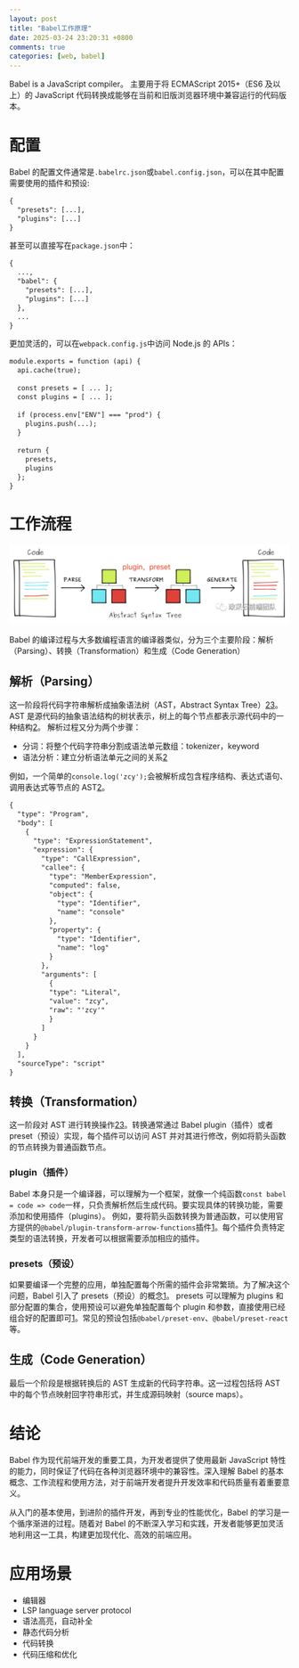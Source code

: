 ```yaml
---
layout: post
title: "Babel工作原理"
date: 2025-03-24 23:20:31 +0800
comments: true
categories: [web, babel]
---
```


<!-- more -->

Babel is a JavaScript compiler。
主要用于将 ECMAScript 2015+（ES6 及以上）的 JavaScript 代码转换成能够在当前和旧版浏览器环境中兼容运行的代码版本。

# 配置

Babel 的配置文件通常是`.babelrc.json`或`babel.config.json`，可以在其中配置需要使用的插件和预设:

```
{
  "presets": [...],
  "plugins": [...]
}
```

甚至可以直接写在`package.json`中：

```
{
  ...,
  "babel": {
    "presets": [...],
    "plugins": [...]
  },
  ...
}
```

更加灵活的，可以在`webpack.config.js`中访问 Node.js 的 APIs：

```
module.exports = function (api) {
  api.cache(true);

  const presets = [ ... ];
  const plugins = [ ... ];

  if (process.env["ENV"] === "prod") {
    plugins.push(...);
  }

  return {
    presets,
    plugins
  };
}
```

# 工作流程

![babel workflow](/images/babel-workflow.png)

Babel 的编译过程与大多数编程语言的编译器类似，分为三个主要阶段：解析（Parsing）、转换（Transformation）和生成（Code Generation）

## 解析（Parsing）

这一阶段将代码字符串解析成抽象语法树（AST，Abstract Syntax Tree）[2](https://developer.aliyun.com/article/1303957)[3](https://blog.csdn.net/ByteDanceTech/article/details/126900235)。AST 是源代码的抽象语法结构的树状表示，树上的每个节点都表示源代码中的一种结构[2](https://developer.aliyun.com/article/1303957)。
解析过程又分为两个步骤：

-   分词：将整个代码字符串分割成语法单元数组：tokenizer，keyword
-   语法分析：建立分析语法单元之间的关系[2](https://developer.aliyun.com/article/1303957)

例如，一个简单的`console.log('zcy');`会被解析成包含程序结构、表达式语句、调用表达式等节点的 AST[2](https://developer.aliyun.com/article/1303957)。

```
{
  "type": "Program",
  "body": [
    {
      "type": "ExpressionStatement",
      "expression": {
        "type": "CallExpression",
        "callee": {
          "type": "MemberExpression",
          "computed": false,
          "object": {
            "type": "Identifier",
            "name": "console"
          },
          "property": {
            "type": "Identifier",
            "name": "log"
          }
        },
        "arguments": [
          {
          "type": "Literal",
          "value": "zcy",
          "raw": "'zcy'"
          }
        ]
      }
    }
  ],
  "sourceType": "script"
}
```

## 转换（Transformation）

这一阶段对 AST 进行转换操作[2](https://developer.aliyun.com/article/1303957)[3](https://blog.csdn.net/ByteDanceTech/article/details/126900235)。转换通常通过 Babel plugin（插件）或者 preset（预设）实现，每个插件可以访问 AST 并对其进行修改，例如将箭头函数的节点转换为普通函数节点。

### plugin（插件）

Babel 本身只是一个编译器，可以理解为一个框架，就像一个纯函数`const babel = code => code`一样，只负责解析然后生成代码。要实现具体的转换功能，需要添加和使用插件（plugins）。
例如，要将箭头函数转换为普通函数，可以使用官方提供的`@babel/plugin-transform-arrow-functions`插件[1](https://www.xuwenchao.site/blogs/babel.html)。每个插件负责特定类型的语法转换，开发者可以根据需要添加相应的插件。

### presets（预设）

如果要编译一个完整的应用，单独配置每个所需的插件会非常繁琐。为了解决这个问题，Babel 引入了 presets（预设）的概念[1](https://www.xuwenchao.site/blogs/babel.html)。
presets 可以理解为 plugins 和部分配置的集合，使用预设可以避免单独配置每个 plugin 和参数，直接使用已经组合好的配置即可[1](https://www.xuwenchao.site/blogs/babel.html)。常见的预设包括`@babel/preset-env`、`@babel/preset-react`等。

## 生成（Code Generation）

最后一个阶段是根据转换后的 AST 生成新的代码字符串。这一过程包括将 AST 中的每个节点映射回字符串形式，并生成源码映射（source maps）。

# 结论

Babel 作为现代前端开发的重要工具，为开发者提供了使用最新 JavaScript 特性的能力，同时保证了代码在各种浏览器环境中的兼容性。深入理解 Babel 的基本概念、工作流程和使用方法，对于前端开发者提升开发效率和代码质量有着重要意义。

从入门的基本使用，到进阶的插件开发，再到专业的性能优化，Babel 的学习是一个循序渐进的过程。随着对 Babel 的不断深入学习和实践，开发者能够更加灵活地利用这一工具，构建更加现代化、高效的前端应用。

# 应用场景

-   编辑器
-   LSP language server protocol
-   语法高亮，自动补全
-   静态代码分析
-   代码转换
-   代码压缩和优化

